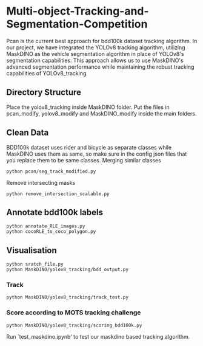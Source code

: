 # Multi-object-Tracking-and-Segmentation-Competition
Pcan is the current best approach for bdd100k dataset tracking algorithm. In our project, we have integrated the YOLOv8 tracking algorithm, utilizing MaskDINO as the vehicle segmentation algorithm in place of YOLOv8's segmentation capabilities. This approach allows us to use MaskDINO's advanced segmentation performance while maintaining the robust tracking capabilities of YOLOv8_tracking.
## Directory Structure
Place the yolov8_tracking inside MaskDINO folder. Put the files in pcan_modify, yolov8_modify and MaskDINO_modify inside the main folders.

## Clean Data
BDD100k dataset uses rider and bicycle as separate classes while MaskDINO uses them as same, so make sure in the config json files that you replace them to be same classes. Merging similar classes
```
python pcan/seg_track_modified.py
```

Remove intersecting masks
```
python remove_intersection_scalable.py
```

## Annotate bdd100k labels
```
python annotate_RLE_images.py
python cocoRLE_to_coco_polygon.py
```
## Visualisation

```
python sratch_file.py
python MaskDINO/yolov8_tracking/bdd_output.py
```

### Track
```
python MaskDINO/yolov8_tracking/track_test.py
```

### Score according to MOTS tracking challenge
```
python MaskDINO/yolov8_tracking/scoring_bdd100k.py
```


Run `test_maskdino.ipynb' to test our maskdino based tracking algorithm.



